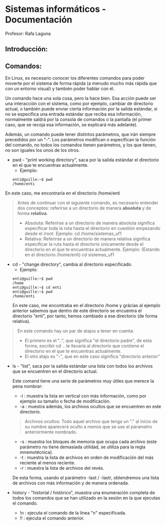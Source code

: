 # Sistemas informáticos - Documentación
Profesor: Rafa Laguna

## Introducción:

## Comandos:
En Linux, es necesario conocer los diferentes comandos para poder moverte por el sistema de forma rápida (a menudo mucho más rápida que con un entorno visual) y también poder hablar con él.

Un comando hace una sola cosa, pero la hace bien. Esa acción puede ser una interacción con el sistema, como por ejemplo, cambiar de directorio actual, o también puede enviar cierta información por la salida estándar, si no se especifica una entrada estándar que reciba esa información, normalmente saldrá por la consola de comandos o la pantalla (el primer caso, que se recoja esa información, se explicará más adelante).

Además, un comando puede tener distintos parámetros, que irán siempre precedidos por un "-". Los parámetros modifican o especifican la función del comando, no todos los comandos tienen parámetros, y los que tienen, no son iguales los unos de los otros.

- pwd - "print working directory", saca por la salida estándar el directorio en el que te encuentras actualmente.
	- Ejemplo: 
	```
	enti@guille:~$ pwd
	/home/enti
	```
En este caso, me encontraría en el directorio /home/enti

> Antes de continuar con el siguiente comando, es necesario entender dos conceptos: referirse a un directorio de manera **absoluta** y de forma **relativa**.
>	- Absoluta: Referirse a un directorio de manera absoluta significa especificar toda la ruta hasta el directorio en cuestión empezando desde el /root. Ejemplo: cd /home/sistemas_uf1
>	- Relativa: Referirse a un directorio de manera relativa significa especificar la ruta hasta el directorio únicamente desde el directorio en el que te encuentras actualmente. Ejemplo: (Estando en el directorio /home/enti) cd sistemas_uf1


- cd - "change directory", cambia al directorio especificado. 
	- Ejemplo:
	```
	enti@guille:~$ pwd
	/home
	enti@guille:~$ cd enti
	enti@guille:~$ pwd
	/home/enti
	```
	En este caso, me encontraba en el directorio /home y grácias al ejemplo anterior sabemos que dentro de este directorio se encuentra el directorio "enti", por tanto, hemos cambiado a ese directorio (de forma relativa).

>	En este comando hay un par de atajos a tener en cuenta.
>	- El primero es el "..", que significa "el directorio padre", de esta forma, escribir cd .. te llevaría al directorio que contiene el directorio en el que te encuentras actualmente.
>	- El otro atajo es "-", que en este caso significa "directorio anterior"

- ls - "list", saca por la salida estándar una lista con todos los archivos que se encuentren en el directorio actual.

	Este comand tiene una serie de parámetros muy útiles que merece la pena nombrar:
	- -l : muestra la lista en vertical con más información, como por ejemplo su tamaño o fecha de modificación.
	- -a : muestra además, los archivos ocultos que se encuentren en este directorio.

	>Archivos ocultos: Todo aquel archivo que tenga un "." al inicio de su nombre aparecerá oculto a menos que se use el párametro anteriormente nombrado.

	- -s : muestra los bloques de memoria que ocupa cada archivo (este parámetro no tiene demasiada utilidad, se utiliza para la regla mnemotécnica).
	- -t : muestra la lista de archivos en orden de modificación del más reciente al menos reciente.
	- -r : muestra la lista de archivos del revés.

	De esta forma, usando el parámetro -last / -lastr, obtendremos una lista de archivos con más información y de manera ordenada.

- history - "historial / histórico", muestra una enumeración completa de todos los comandos que se han utilizado en la sesión en la que ejecutas el comando.
	- !n : ejecuta el comando de la línea "n" especificada.
	- !! : ejecuta el comando anterior.


